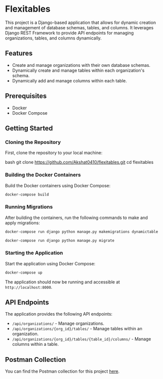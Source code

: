 # Flexitables

This project is a Django-based application that allows for dynamic creation and management of database schemas, tables, and columns. It leverages Django REST Framework to provide API endpoints for managing organizations, tables, and columns dynamically.

## Features

- Create and manage organizations with their own database schemas.
- Dynamically create and manage tables within each organization's schema.
- Dynamically add and manage columns within each table.

## Prerequisites

- Docker
- Docker Compose

## Getting Started

### Cloning the Repository

First, clone the repository to your local machine:

bash
git clone https://github.com/Akshat0410/flexitables.git
cd flexitables


### Building the Docker Containers

Build the Docker containers using Docker Compose:

```bash
docker-compose build
```


### Running Migrations

After building the containers, run the following commands to make and apply migrations:

```bash
docker-compose run django python manage.py makemigrations dynamictable

docker-compose run django python manage.py migrate
```


### Starting the Application

Start the application using Docker Compose:

```bash
docker-compose up
```

The application should now be running and accessible at `http://localhost:8000`.


## API Endpoints

The application provides the following API endpoints:

- `/api/organizations/` - Manage organizations.
- `/api/organizations/{org_id}/tables/` - Manage tables within an organization.
- `/api/organizations/{org_id}/tables/{table_id}/columns/` - Manage columns within a table.

## Postman Collection

You can find the Postman collection for this project [here](https://drive.google.com/your-drive-link).

